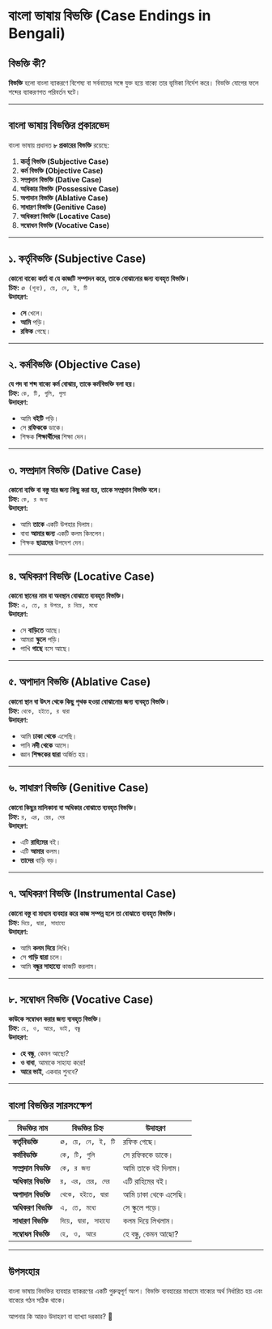 # বাংলা ভাষায় বিভক্তি (Case Endings in Bengali)

## বিভক্তি কী?
**বিভক্তি** হলো বাংলা ব্যাকরণে বিশেষ্য বা সর্বনামের সঙ্গে যুক্ত হয়ে বাক্যে তার ভূমিকা নির্দেশ করে। বিভক্তি যোগের ফলে শব্দের ব্যাকরণগত পরিবর্তন ঘটে।

---

## বাংলা ভাষায় বিভক্তির প্রকারভেদ
বাংলা ভাষায় প্রধানত **৮ প্রকারের বিভক্তি** রয়েছে:

1. **कर्तृ বিভক্তি (Subjective Case)**
2. **কর্ম বিভক্তি (Objective Case)**
3. **সম্প্রদান বিভক্তি (Dative Case)**
4. **অধিকার বিভক্তি (Possessive Case)**
5. **অপাদান বিভক্তি (Ablative Case)**
6. **সাধারণ বিভক্তি (Genitive Case)**
7. **অধিকরণ বিভক্তি (Locative Case)**
8. **সম্বোধন বিভক্তি (Vocative Case)**

---

## **১. কর্তৃবিভক্তি (Subjective Case)**
**কোনো বাক্যে কর্তা বা যে কাজটি সম্পাদন করে, তাকে বোঝানোর জন্য ব্যবহৃত বিভক্তি।**  
**চিহ্ন:** `∅ (শূন্য), য়ে, নে, ই, টি`  
**উদাহরণ:**  
- **সে** খেলে।  
- **আমি** পড়ি।  
- **রফিক** গেছে।  

---

## **২. কর্মবিভক্তি (Objective Case)**
**যে পদ বা শব্দ বাক্যে কর্ম বোঝায়, তাকে কর্মবিভক্তি বলা হয়।**  
**চিহ্ন:** `কে, টি, গুলি, গুলা`  
**উদাহরণ:**  
- আমি **বইটি** পড়ি।  
- সে **রফিককে** ডাকে।  
- শিক্ষক **শিক্ষার্থীদের** শিক্ষা দেন।  

---

## **৩. সম্প্রদান বিভক্তি (Dative Case)**
**কোনো ব্যক্তি বা বস্তু যার জন্য কিছু করা হয়, তাকে সম্প্রদান বিভক্তি বলে।**  
**চিহ্ন:** `কে, র জন্য`  
**উদাহরণ:**  
- আমি **তাকে** একটি উপহার দিলাম।  
- বাবা **আমার জন্য** একটি কলম কিনলেন।  
- শিক্ষক **ছাত্রদের** উপদেশ দেন।  

---

## **৪. অধিকরণ বিভক্তি (Locative Case)**
**কোনো স্থানের নাম বা অবস্থান বোঝাতে ব্যবহৃত বিভক্তি।**  
**চিহ্ন:** `এ, তে, র উপরে, র নিচে, মধ্যে`  
**উদাহরণ:**  
- সে **বাড়িতে** আছে।  
- আমরা **স্কুলে** পড়ি।  
- পাখি **গাছে** বসে আছে।  

---

## **৫. অপাদান বিভক্তি (Ablative Case)**
**কোনো স্থান বা উৎস থেকে কিছু পৃথক হওয়া বোঝানোর জন্য ব্যবহৃত বিভক্তি।**  
**চিহ্ন:** `থেকে, হইতে, র দ্বারা`  
**উদাহরণ:**  
- আমি **ঢাকা থেকে** এসেছি।  
- পানি **নদী থেকে** আসে।  
- জ্ঞান **শিক্ষকের দ্বারা** অর্জিত হয়।  

---

## **৬. সাধারণ বিভক্তি (Genitive Case)**
**কোনো কিছুর মালিকানা বা অধিকার বোঝাতে ব্যবহৃত বিভক্তি।**  
**চিহ্ন:** `র, এর, য়ের, দের`  
**উদাহরণ:**  
- এটি **রাহিমের** বই।  
- এটি **আমার** কলম।  
- **তাদের** বাড়ি বড়।  

---

## **৭. অধিকরণ বিভক্তি (Instrumental Case)**
**কোনো বস্তু বা মাধ্যম ব্যবহার করে কাজ সম্পন্ন হলে তা বোঝাতে ব্যবহৃত বিভক্তি।**  
**চিহ্ন:** `দিয়ে, দ্বারা, সাহায্যে`  
**উদাহরণ:**  
- আমি **কলম দিয়ে** লিখি।  
- সে **গাড়ি দ্বারা** চলে।  
- আমি **বন্ধুর সাহায্যে** কাজটি করলাম।  

---

## **৮. সম্বোধন বিভক্তি (Vocative Case)**
**কাউকে সম্বোধন করার জন্য ব্যবহৃত বিভক্তি।**  
**চিহ্ন:** `হে, ও, আরে, ভাই, বন্ধু`  
**উদাহরণ:**  
- **হে বন্ধু**, কেমন আছো?  
- **ও বাবা**, আমাকে সাহায্য করো!  
- **আরে ভাই**, একবার শুনবে?  

---

## বাংলা বিভক্তির সারসংক্ষেপ

| বিভক্তির নাম | বিভক্তির চিহ্ন | উদাহরণ |
|-------------|--------------|---------|
| **কর্তৃবিভক্তি** | `∅, য়ে, নে, ই, টি` | রফিক গেছে। |
| **কর্মবিভক্তি** | `কে, টি, গুলি` | সে রফিককে ডাকে। |
| **সম্প্রদান বিভক্তি** | `কে, র জন্য` | আমি তাকে বই দিলাম। |
| **অধিকার বিভক্তি** | `র, এর, য়ের, দের` | এটি রাহিমের বই। |
| **অপাদান বিভক্তি** | `থেকে, হইতে, দ্বারা` | আমি ঢাকা থেকে এসেছি। |
| **অধিকরণ বিভক্তি** | `এ, তে, মধ্যে` | সে স্কুলে পড়ে। |
| **সাধারণ বিভক্তি** | `দিয়ে, দ্বারা, সাহায্যে` | কলম দিয়ে লিখলাম। |
| **সম্বোধন বিভক্তি** | `হে, ও, আরে` | হে বন্ধু, কেমন আছো? |

---

## **উপসংহার**
বাংলা ভাষায় বিভক্তির ব্যবহার ব্যাকরণের একটি গুরুত্বপূর্ণ অংশ। বিভক্তি ব্যবহারের মাধ্যমে বাক্যের অর্থ নির্ধারিত হয় এবং বাক্যের গঠন সঠিক থাকে।

আপনার কি আরও উদাহরণ বা ব্যাখ্যা দরকার? 🚀
